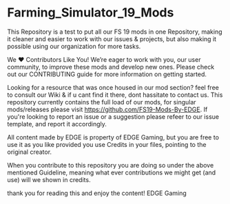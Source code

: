 # Farming_Simulator_19_Mods
This Repository is a test to put all our FS 19 mods in one Repository, making it cleaner and easier to work with our issues & projects, but also making it possible using our organization for more tasks.

We ❤️ Contributors Like You!
We’re eager to work with you, our user community, to improve these mods and develop new ones. 
Please check out our CONTRIBUTING guide for more information on getting started.

Looking for a resource that was once housed in our mod section? feel free to consult our Wiki & if u cant find it there, dont hassitate to contact us.
This repository currently contains the full load of our mods, for singular mods/releases please visit https://github.com/FS19-Mods-By-EDGE. If you're looking to report an issue or a suggestion please refeer to our issue template, and report it accordingly.

All content made by EDGE is property of EDGE Gaming, but you are free to use it as you like provided you use Credits in your files, pointing to the original creator.

When you contribute to this repository you are doing so under the above mentioned Guideline, meaning what ever contributions we might get (and use) will we shown in credits.

thank you for reading this and enjoy the content!
EDGE Gaming
